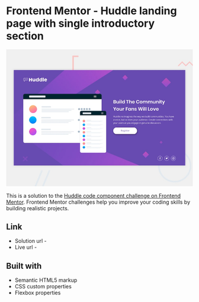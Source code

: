 # Frontend Mentor - Huddle landing page with single introductory section

![Design preview for the Huddle landing page with single introductory section](./design/desktop-preview.jpg)

This is a solution to the [Huddle code component challenge on Frontend Mentor](https://www.frontendmentor.io/challenges/huddle-landing-page-with-a-single-introductory-section-B_2Wvxgi0 "Huddle landing page with a single introductory section"). Frontend Mentor challenges help you improve your coding skills by building realistic projects.

## Link
* Solution url -  []()
* Live url -[]()

## Built with
* Semantic HTML5 markup
* CSS custom properties
* Flexbox properties
